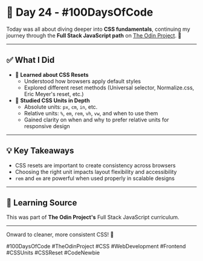 # 📅 Day 24 - #100DaysOfCode

Today was all about diving deeper into **CSS fundamentals**, continuing my journey through the **Full Stack JavaScript path** on [The Odin Project](https://www.theodinproject.com/). 🎯

---

## ✅ What I Did

- 🔄 **Learned about CSS Resets**  
  - Understood how browsers apply default styles  
  - Explored different reset methods (Universal selector, Normalize.css, Eric Meyer's reset, etc.)
- 📏 **Studied CSS Units in Depth**
  - Absolute units: `px`, `cm`, `in`, etc.  
  - Relative units: `%`, `em`, `rem`, `vh`, `vw`, and when to use them  
  - Gained clarity on when and why to prefer relative units for responsive design

---

## 💡 Key Takeaways

- CSS resets are important to create consistency across browsers  
- Choosing the right unit impacts layout flexibility and accessibility  
- `rem` and `em` are powerful when used properly in scalable designs

---

## 🔗 Learning Source

This was part of **The Odin Project's** Full Stack JavaScript curriculum.

---

Onward to cleaner, more consistent CSS! 💪

#100DaysOfCode #TheOdinProject #CSS #WebDevelopment #Frontend #CSSUnits #CSSReset #CodeNewbie
